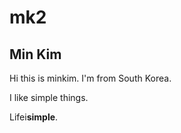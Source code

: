 # mk2
<h2>Min Kim </h2>
<p>Hi this is minkim. I'm from South Korea.
<p>I like simple things. 
<p>Lifei<strong>simple</strong>.
